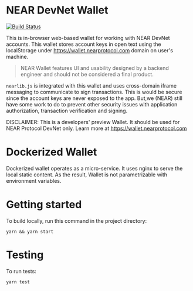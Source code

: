 # NEAR DevNet Wallet

[![Build Status](https://travis-ci.com/nearprotocol/near-wallet.svg?branch=master)](https://travis-ci.com/nearprotocol/near-wallet)

This is in-browser web-based wallet for working with NEAR DevNet accounts. This wallet stores account keys in open text using the localStorage under https://wallet.nearprotocol.com domain on user's machine.

> NEAR Wallet features UI and usability designed by a backend engineer and should not be considered a final product.

`nearlib.js` is integrated with this wallet and uses cross-domain iframe messaging to communicate to sign transactions. This is would be secure since the account keys are never exposed to the app. But,we (NEAR) still have some work to do to prevent other security issues with application authorization, transaction verification and signing.

DISCLAIMER: This is a developers' preview Wallet. It should be used for NEAR Protocol DevNet only. Learn more at https://wallet.nearprotocol.com


Dockerized Wallet
===

Dockerized wallet operates as a micro-service. It uses nginx to serve the local static content. As the result, Wallet is
not parametrizable with environment variables.

Getting started
===

To build locally, run this command in the project directory:

`yarn && yarn start`

Testing
===

To run tests:

`yarn test`